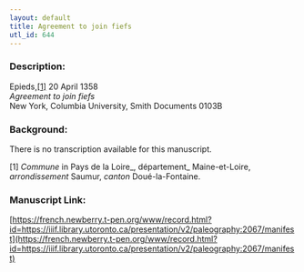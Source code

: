 ```yaml
---
layout: default
title: Agreement to join fiefs
utl_id: 644
---
```


### Description:

Epieds,<a id="_ftnref1">[[1]](#_ftn1)</a> 20 April 1358<br>
_Agreement to join fiefs_<br>
New York, Columbia University, Smith Documents 0103B

### Background:

There is no transcription available for this manuscript.

<a id="_ftn1">[1]</a> _Commune_ in Pays de la Loire_, département_ Maine-et-Loire, _arrondissement_ Saumur, _canton_ Doué-la-Fontaine. 

### Manuscript Link:

[https://french.newberry.t-pen.org/www/record.html?id=https://iiif.library.utoronto.ca/presentation/v2/paleography:2067/manifest](https://french.newberry.t-pen.org/www/record.html?id=https://iiif.library.utoronto.ca/presentation/v2/paleography:2067/manifest)
